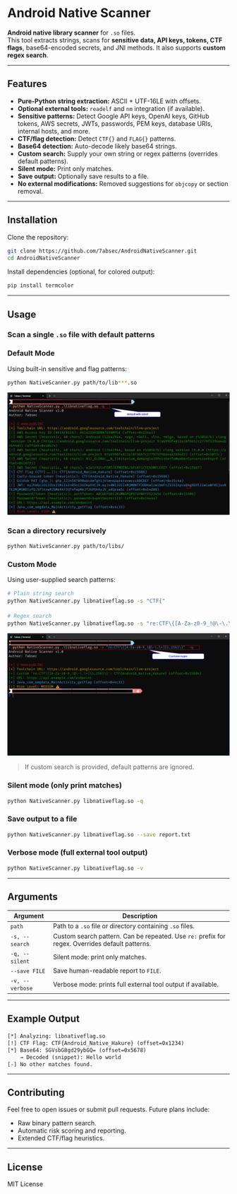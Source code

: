 # Android Native Scanner

**Android native library scanner** for `.so` files.  
This tool extracts strings, scans for **sensitive data, API keys, tokens, CTF flags**, base64-encoded secrets, and JNI methods. It also supports **custom regex search**.

---

## Features

- **Pure-Python string extraction:** ASCII + UTF-16LE with offsets.
- **Optional external tools:** `readelf` and `nm` integration (if available).
- **Sensitive patterns:** Detect Google API keys, OpenAI keys, GitHub tokens, AWS secrets, JWTs, passwords, PEM keys, database URIs, internal hosts, and more.
- **CTF/flag detection:** Detect `CTF{}` and `FLAG{}` patterns.
- **Base64 detection:** Auto-decode likely base64 strings.
- **Custom search:** Supply your own string or regex patterns (overrides default patterns).
- **Silent mode:** Print only matches.
- **Save output:** Optionally save results to a file.
- **No external modifications:** Removed suggestions for `objcopy` or section removal.

---

## Installation

Clone the repository:

```bash
git clone https://github.com/7absec/AndroidNativeScanner.git
cd AndroidNativeScanner
```

Install dependencies (optional, for colored output):

```bash
pip install termcolor
```

---

## Usage

### Scan a single `.so` file with default patterns

### Default Mode
Using built-in sensitive and flag patterns:
```bash
python NativeScanner.py path/to/lib***.so
```
![Default Mode](https://github.com/7absec/AndroidNativeScanner/blob/main/Default_mode.png)

### Scan a directory recursively

```bash
python NativeScanner.py path/to/libs/
```

### Custom Mode
Using user-supplied search patterns:

```bash
# Plain string search
python NativeScanner.py libnativeflag.so -s "CTF{"

# Regex search
python NativeScanner.py libnativeflag.so -s "re:CTF\{[A-Za-z0-9_!@\-\.\+]{1,256}\}"
```
![Custom Mode](https://github.com/7absec/AndroidNativeScanner/blob/main/Custom_mode.png)

> If custom search is provided, default patterns are ignored.

### Silent mode (only print matches)

```bash
python NativeScanner.py libnativeflag.so -q
```

### Save output to a file

```bash
python NativeScanner.py libnativeflag.so --save report.txt
```

### Verbose mode (full external tool output)

```bash
python NativeScanner.py libnativeflag.so -v
```

---

## Arguments

| Argument | Description |
|----------|-------------|
| `path` | Path to a `.so` file or directory containing `.so` files. |
| `-s, --search` | Custom search pattern. Can be repeated. Use `re:` prefix for regex. Overrides default patterns. |
| `-q, --silent` | Silent mode: print only matches. |
| `--save FILE` | Save human-readable report to `FILE`. |
| `-v, --verbose` | Verbose mode: prints full external tool output if available. |

---

## Example Output

```text
[*] Analyzing: libnativeflag.so
[!] CTF Flag: CTF{Android_Native_Hakure} (offset=0x1234)
[*] Base64: SGVsbG8gd29ybGQ= (offset=0x5678)
    → Decoded (snippet): Hello world
[-] No other matches found.
```

---

## Contributing

Feel free to open issues or submit pull requests. Future plans include:  

- Raw binary pattern search.  
- Automatic risk scoring and reporting.  
- Extended CTF/flag heuristics.

---

## License

MIT License
